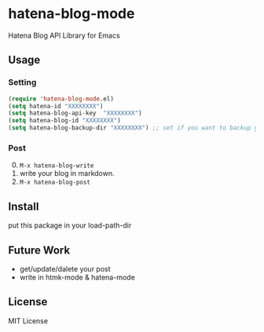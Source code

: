# hatena-blog-mode
Hatena Blog API Library for Emacs

## Usage
### Setting
```lisp
(require 'hatena-blog-mode.el)
(setq hatena-id "XXXXXXXX")
(setq hatena-blog-api-key  "XXXXXXXX")
(setq hatena-blog-id "XXXXXXXX")
(setq hatena-blog-backup-dir "XXXXXXXX") ;; set if you want to backup your post.
```

### Post

0. ```M-x hatena-blog-write```
0. write your blog in markdown.
0. ```M-x hatena-blog-post```

## Install
put this package in your load-path-dir

## Future Work

* get/update/dalete your post
* write in htmk-mode & hatena-mode


## License
MIT License

